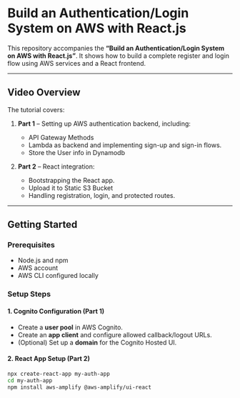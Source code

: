 # Build an Authentication/Login System on AWS with React.js

This repository accompanies the **“Build an Authentication/Login System on AWS with React.js”**. It shows how to build a complete register and login flow using AWS services and a React frontend.

---

##  Video Overview

The tutorial covers:

1. **Part 1** – Setting up AWS authentication backend, including:
   - API Gateway Methods
   - Lambda as backend and implementing sign-up and sign-in flows.
   - Store the User info in Dynamodb

2. **Part 2** – React integration:
   - Bootstrapping the React app.
   - Upload it to Static S3 Bucket
   - Handling registration, login, and protected routes.

---

##  Getting Started

### Prerequisites
- Node.js and npm
- AWS account
- AWS CLI configured locally

### Setup Steps

#### 1. Cognito Configuration (Part 1)
- Create a **user pool** in AWS Cognito.
- Create an **app client** and configure allowed callback/logout URLs.
- (Optional) Set up a **domain** for the Cognito Hosted UI.

#### 2. React App Setup (Part 2)
```bash
npx create-react-app my-auth-app
cd my-auth-app
npm install aws-amplify @aws-amplify/ui-react

